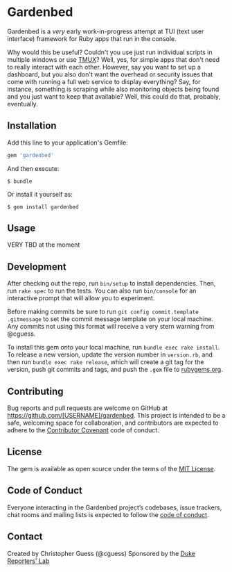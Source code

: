 # Gardenbed

Gardenbed is a *very* early work-in-progress attempt at TUI (text user interface) framework for Ruby apps that
run in the console.

Why would this be useful? Couldn't you use just run individual scripts in multiple windows or use [TMUX](https://github.com/tmux/tmux/wiki)?
Well, yes, for simple apps that don't need to really interact with each other. However, say you want to set up
a dashboard, but you also don't want the overhead or security issues that come with running a full web
service to display everything? Say, for instance, something is scraping while also monitoring objects
being found and you just want to keep that available? Well, this could do that, probably, eventually.

## Installation

Add this line to your application's Gemfile:

```ruby
gem 'gardenbed'
```

And then execute:

    $ bundle

Or install it yourself as:

    $ gem install gardenbed

## Usage

VERY TBD at the moment

## Development

After checking out the repo, run `bin/setup` to install dependencies. Then, run `rake spec` to run the tests. You can also run `bin/console` for an interactive prompt that will allow you to experiment.

Before making commits be sure to run `git config commit.template .gitmessage` to set the commit message template on your local machine. Any commits not using this format will receive a very stern warning from @cguess.

To install this gem onto your local machine, run `bundle exec rake install`. To release a new version, update the version number in `version.rb`, and then run `bundle exec rake release`, which will create a git tag for the version, push git commits and tags, and push the `.gem` file to [rubygems.org](https://rubygems.org).

## Contributing

Bug reports and pull requests are welcome on GitHub at https://github.com/[USERNAME]/gardenbed. This project is intended to be a safe, welcoming space for collaboration, and contributors are expected to adhere to the [Contributor Covenant](http://contributor-covenant.org) code of conduct.

## License

The gem is available as open source under the terms of the [MIT License](https://opensource.org/licenses/MIT).

## Code of Conduct

Everyone interacting in the Gardenbed project’s codebases, issue trackers, chat rooms and mailing lists is expected to follow the [code of conduct](https://github.com/[USERNAME]/gardenbed/blob/master/CODE_OF_CONDUCT.md).

## Contact
Created by Christopher Guess (@cguess)
Sponsored by the [Duke Reporters' Lab](https://www.reporterslab.org)
